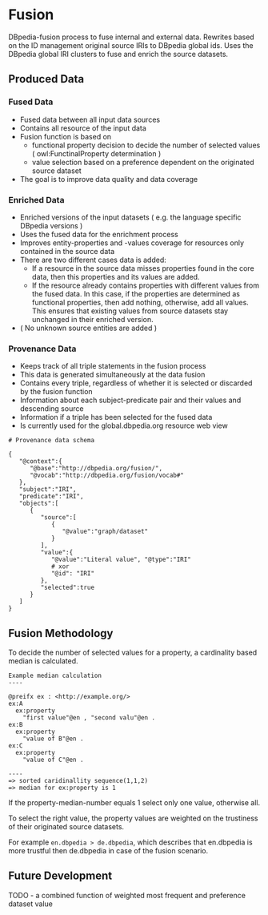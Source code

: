 # Fusion

DBpedia-fusion process to fuse internal and external data.
Rewrites based on the ID management original source IRIs to DBpedia global ids.
Uses the DBpedia global IRI clusters to fuse and enrich the source datasets.

## Produced Data

### Fused Data

* Fused data between all input data sources
* Contains all resource of the input data
* Fusion function is based on
    * functional property decision to decide the number of selected values ( owl:FunctinalProperty determination )
    * value selection based on a preference dependent on the  originated source dataset
* The goal is to improve data quality and data coverage

### Enriched Data

* Enriched versions of the input datasets ( e.g. the language specific DBpedia versions )
* Uses the fused data for the enrichment process
* Improves entity-properties and -values coverage for resources only contained in the source data
* There are two different cases data is added:
    * If a resource in the source data misses properties found in the core data, then this properties and its values are added.
    * If the resource already contains properties with different values from the fused data.
In this case, if the properties are determined as functional properties, then add nothing, otherwise, add all values.
This ensures that existing values from source datasets stay unchanged in their enriched version.
* (  No unknown source entities are added )

### Provenance Data

* Keeps track of all triple statements in the fusion process
* This data is generated simultaneously at the data fusion
* Contains every triple, regardless of whether it is selected or discarded by the fusion function
* Information about each subject-predicate pair and their values and descending source
* Information if a triple has been selected for the fused data
* Is currently used for the global.dbpedia.org resource web view

```
# Provenance data schema

{  
   "@context":{  
      "@base":"http://dbpedia.org/fusion/",
      "@vocab":"http://dbpedia.org/fusion/vocab#"
   },
   "subject":"IRI",
   "predicate":"IRI",
   "objects":[  
      {  
         "source":[  
            {  
               "@value":"graph/dataset"
            }
         ],
         "value":{  
            "@value":"Literal value", "@type":"IRI"
            # xor
            "@id": "IRI"
         },
         "selected":true
      }
   ]
}
```

## Fusion Methodology

To decide the number of selected values for a property, a cardinality based median is calculated.

```
Example median calculation
----

@preifx ex : <http://example.org/>
ex:A
  ex:property
    "first value"@en , "second valu"@en .
ex:B
  ex:property
    "value of B"@en .
ex:C
  ex:property
    "value of C"@en .

----
=> sorted caridinallity sequence(1,1,2)
=> median for ex:property is 1
```

If the property-median-number equals 1 select only one value, otherwise all.


To select the right value, the property values are weighted on the trustiness of their originated source datasets.

For example `en.dbpedia > de.dbpedia`, which describes that en.dbpedia is more trustful then de.dbpedia in case of the fusion scenario.


## Future Development

TODO - a combined function of weighted most frequent and preference dataset value
